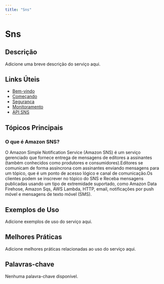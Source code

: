 ```yaml
---
title: "Sns"
---
```


# Sns

## Descrição

Adicione uma breve descrição do serviço aqui.

## Links Úteis

- [Bem-vindo](https://docs.aws.amazon.com/sns/latest/dg/welcome.html)
- [Começando](https://docs.aws.amazon.com/sns/latest/dg/getting-started.html)
- [Segurança](https://docs.aws.amazon.com/sns/latest/dg/security.html)
- [Monitoramento](https://docs.aws.amazon.com/sns/latest/dg/monitoring.html)
- [API SNS](https://docs.aws.amazon.com/sns/latest/dg/sns-api.html)

## Tópicos Principais

### O que é Amazon SNS?

O Amazon Simple Notification Service (Amazon SNS) é um serviço gerenciado que fornece entrega de mensagens de editores a
assinantes (também conhecidos como produtores e consumidores).Editores se comunicam de forma assíncrona com
assinantes enviando mensagens para um tópico, que é um
ponto de acesso lógico e canal de comunicação.Os clientes podem se inscrever no tópico do SNS e
Receba mensagens publicadas usando um tipo de extremidade suportado, como Amazon Data Firehose, Amazon Sqs,
AWS Lambda, HTTP, email, notificações por push móvel e mensagens de texto móvel (SMS).

## Exemplos de Uso

Adicione exemplos de uso do serviço aqui.

## Melhores Práticas

Adicione melhores práticas relacionadas ao uso do serviço aqui.

## Palavras-chave

Nenhuma palavra-chave disponível.
